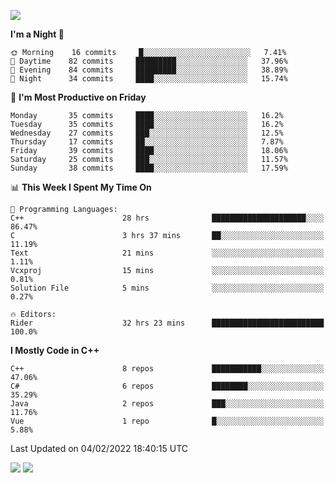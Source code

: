 ![](https://komarev.com/ghpvc/?username=lilpidgey&color=red)
<!--START_SECTION:waka-->
**I'm a Night 🦉** 

```text
🌞 Morning    16 commits     █░░░░░░░░░░░░░░░░░░░░░░░░   7.41% 
🌆 Daytime    82 commits     █████████░░░░░░░░░░░░░░░░   37.96% 
🌃 Evening    84 commits     █████████░░░░░░░░░░░░░░░░   38.89% 
🌙 Night      34 commits     ████░░░░░░░░░░░░░░░░░░░░░   15.74%

```
📅 **I'm Most Productive on Friday** 

```text
Monday       35 commits     ████░░░░░░░░░░░░░░░░░░░░░   16.2% 
Tuesday      35 commits     ████░░░░░░░░░░░░░░░░░░░░░   16.2% 
Wednesday    27 commits     ███░░░░░░░░░░░░░░░░░░░░░░   12.5% 
Thursday     17 commits     ██░░░░░░░░░░░░░░░░░░░░░░░   7.87% 
Friday       39 commits     ████░░░░░░░░░░░░░░░░░░░░░   18.06% 
Saturday     25 commits     ███░░░░░░░░░░░░░░░░░░░░░░   11.57% 
Sunday       38 commits     ████░░░░░░░░░░░░░░░░░░░░░   17.59%

```


📊 **This Week I Spent My Time On** 

```text
💬 Programming Languages: 
C++                      28 hrs              █████████████████████░░░░   86.47% 
C                        3 hrs 37 mins       ██░░░░░░░░░░░░░░░░░░░░░░░   11.19% 
Text                     21 mins             ░░░░░░░░░░░░░░░░░░░░░░░░░   1.11% 
Vcxproj                  15 mins             ░░░░░░░░░░░░░░░░░░░░░░░░░   0.81% 
Solution File            5 mins              ░░░░░░░░░░░░░░░░░░░░░░░░░   0.27%

🔥 Editors: 
Rider                    32 hrs 23 mins      █████████████████████████   100.0%

```

**I Mostly Code in C++** 

```text
C++                      8 repos             ███████████░░░░░░░░░░░░░░   47.06% 
C#                       6 repos             ████████░░░░░░░░░░░░░░░░░   35.29% 
Java                     2 repos             ███░░░░░░░░░░░░░░░░░░░░░░   11.76% 
Vue                      1 repo              █░░░░░░░░░░░░░░░░░░░░░░░░   5.88%

```



 Last Updated on 04/02/2022 18:40:15 UTC
<!--END_SECTION:waka-->
![](https://hit.yhype.me/github/profile?user_id=42968544)
![](https://komarev.com/ghpvc/?lilpidgey)
